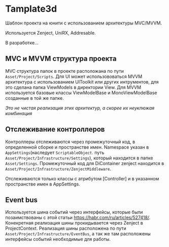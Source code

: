 # Tamplate3d
Шаблон проекта на юнити с использованием архитектуры MVC/MVVM.

Используется Zenject, UniRX, Addresable.

В разработке...

## MVC и MVVM структура проекта
MVC структура папок в проекте расположана по пути `Asset/Project/Scripts`. Для UI может использововаться MVVM архитектура с использованием UIToolkit или других интрументов, для это сделана папка ViewModels в директории View. Для MVVM используется базовые классы ViewModelBase и MonoViewModelBase созданные в той же папке. 

*Это не чистая реализация этих архитектур, а скорее их неуклюжая комбинация*

## Отслеживание контроллеров
Контроллеры отслеживаются через промежуточный код, в определенной сборке и пространстве имен. Namespace указан в `AppSettings`(наследует `ScriptableObject`. путь `Asset/Project/Infrastructure/Settings`), который находится в папке `Asset/Settings`.
Промежуточный код для DiContainer zenject находится в `Asset/Project/Infrastructure/ZenjectMiddleware`.

Отслеживаются только классы с атрибутом [Controller] и в указанном пространстве имен в AppSettings.

## Event bus
Используется шина событий через интерфейсы, которые были позаимствованы с этой статьи https://habr.com/ru/articles/527418/.
Конекретная реализация шины прокидывается через Zenject в ProjectContext.
Реализация шины расположена по пути `Asset/Project/Infrastructure/EventBus`, а так же там расположены интерфейсы событий необходимые для работы.

